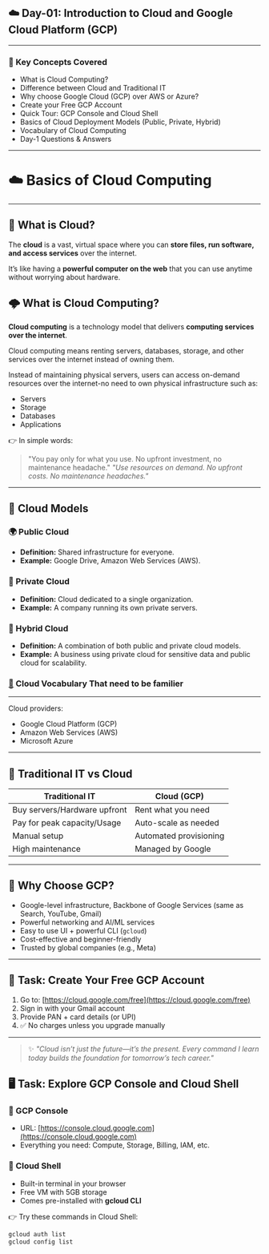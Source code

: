 ## ☁️ Day-01: Introduction to Cloud and Google Cloud Platform (GCP)

---

### 📌 Key Concepts Covered
- What is Cloud Computing?  
- Difference between Cloud and Traditional IT  
- Why choose Google Cloud (GCP) over AWS or Azure?  
- Create your Free GCP Account  
- Quick Tour: GCP Console and Cloud Shell  
- Basics of Cloud Deployment Models (Public, Private, Hybrid)  
- Vocabulary of Cloud Computing  
- Day-1 Questions & Answers  

---

# ☁️ Basics of Cloud Computing
---
## 🔹 What is Cloud?

The **cloud** is a vast, virtual space where you can **store files, run software, and access services** over the internet.  

It’s like having a **powerful computer on the web** that you can use anytime without worrying about hardware.  


## 🌩️ What is Cloud Computing?

**Cloud computing** is a technology model that delivers **computing services over the internet**.  



Cloud computing means renting servers, databases, storage, and other services over the internet instead of owning them.  

Instead of maintaining physical servers, users can access on-demand resources over the internet-no need to own physical infrastructure such as:  
- Servers  
- Storage  
- Databases  
- Applications  

👉 In simple words:  
> "You pay only for what you use. No upfront investment, no maintenance headache."
> *"Use resources on demand. No upfront costs. No maintenance headaches."*

---

## 🔹 Cloud Models

### 🌍 Public Cloud
- **Definition:** Shared infrastructure for everyone.  
- **Example:** Google Drive, Amazon Web Services (AWS).  

### 🏢 Private Cloud
- **Definition:** Cloud dedicated to a single organization.  
- **Example:** A company running its own private servers.  

### 🔀 Hybrid Cloud
- **Definition:** A combination of both public and private cloud models.  
- **Example:** A business using private cloud for sensitive data and public cloud for scalability.  

### [🔗](https://github.com/anumcait/GCP-Journey/blob/main/Day-01/GCP-%20Cloud-Vocabulary.md) Cloud Vocabulary That need to be familier

---

Cloud providers:  
- Google Cloud Platform (GCP)  
- Amazon Web Services (AWS)  
- Microsoft Azure  

---

## 🏢 Traditional IT vs Cloud

| Traditional IT                  | Cloud (GCP)                   |
|---------------------------------|-------------------------------|
| Buy servers/Hardware upfront    | Rent what you need            |
| Pay for peak capacity/Usage     | Auto-scale as needed          |
| Manual setup                    | Automated provisioning        |
| High maintenance                | Managed by Google             |

---

## 🚀 Why Choose GCP?
- Google-level infrastructure, Backbone of Google Services (same as Search, YouTube, Gmail)  
- Powerful networking and AI/ML services  
- Easy to use UI + powerful CLI (`gcloud`)   
- Cost-effective and beginner-friendly  
- Trusted by global companies (e.g., Meta)  

---

## 📝 Task: Create Your Free GCP Account 
1. Go to: [https://cloud.google.com/free](https://cloud.google.com/free)  
2. Sign in with your Gmail account  
3. Provide PAN + card details (or UPI)  
4. ✅ No charges unless you upgrade manually  

---

> ✨ *"Cloud isn’t just the future—it’s the present. Every command I learn today builds the foundation for tomorrow’s tech career."*
## 🖥️ Task: Explore GCP Console and Cloud Shell

### 🔹 GCP Console
- URL: [https://console.cloud.google.com](https://console.cloud.google.com)  
- Everything you need: Compute, Storage, Billing, IAM, etc.  

### 🔹 Cloud Shell
- Built-in terminal in your browser  
- Free VM with 5GB storage  
- Comes pre-installed with **gcloud CLI**  

👉 Try these commands in Cloud Shell:
```bash
gcloud auth list
gcloud config list
